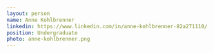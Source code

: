 ```yaml
---
layout: person
name: Anne Kohlbrenner
linkedin: https://www.linkedin.com/in/anne-kohlbrenner-82a271110/
position: Undergraduate
photo: anne-kohlbrenner.png
---
```

